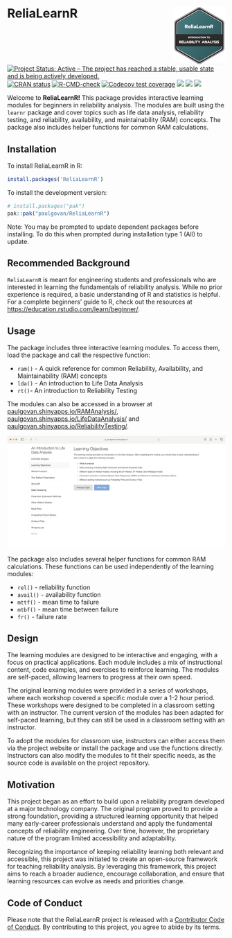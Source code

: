 
<!-- README.md is generated from README.Rmd. Please edit that file -->

# ReliaLearnR <a href="https://paulgovan.github.io/ReliaLearnR/"><img src="man/figures/logo.png" align="right" height="136" alt="ReliaLearnR website" /></a>

<!-- badges: start -->

[![Project Status: Active – The project has reached a stable, usable
state and is being actively
developed.](https://www.repostatus.org/badges/latest/active.svg)](https://www.repostatus.org/#active)
[![CRAN
status](https://www.r-pkg.org/badges/version/ReliaLearnR)](https://CRAN.R-project.org/package=ReliaLearnR)
[![R-CMD-check](https://github.com/paulgovan/ReliaLearnR/actions/workflows/R-CMD-check.yaml/badge.svg)](https://github.com/paulgovan/ReliaLearnR/actions/workflows/R-CMD-check.yaml)
[![Codecov test
coverage](https://codecov.io/gh/paulgovan/ReliaLearnR/graph/badge.svg)](https://app.codecov.io/gh/paulgovan/ReliaLearnR)
[![](http://cranlogs.r-pkg.org/badges/last-month/ReliaLearnR)](https://cran.r-project.org/package=ReliaLearnR)
[![](http://cranlogs.r-pkg.org/badges/grand-total/ReliaLearnR)](https://cran.r-project.org/package=ReliaLearnR)
[![](https://img.shields.io/badge/doi-10.32614/CRAN.package.ReliaLearnR-green.svg)](https://doi.org/10.32614/CRAN.package.ReliaLearnR)
<!-- badges: end -->

Welcome to **ReliaLearnR!** This package provides interactive learning
modules for beginners in reliability analysis. The modules are built
using the `learnr` package and cover topics such as life data analysis,
reliability testing, and reliability, availability, and maintainability
(RAM) concepts. The package also includes helper functions for common
RAM calculations.

## Installation

To install ReliaLearnR in R:

``` r
install.packages('ReliaLearnR')
```

To install the development version:

``` r
# install.packages("pak")
pak::pak("paulgovan/ReliaLearnR")
```

Note: You may be prompted to update dependent packages before
installing. To do this when prompted during installation type 1 (All) to
update.

## Recommended Background

`ReliaLearnR` is meant for engineering students and professionals who
are interested in learning the fundamentals of reliability analysis.
While no prior experience is required, a basic understanding of R and
statistics is helpful. For a complete beginners’ guide to R, check out
the resources at <https://education.rstudio.com/learn/beginner/>.

## Usage

The package includes three interactive learning modules. To access them,
load the package and call the respective function:

- `ram()` - A quick reference for common Reliability, Availability, and
  Maintainability (RAM) concepts
- `lda()` - An introduction to Life Data Analysis
- `rt()`- An introduction to Reliability Testing

The modules can also be accessed in a browser at
[paulgovan.shinyapps.io/RAMAnalysis/](https://paulgovan.shinyapps.io/RAMAnalysis/),
[paulgovan.shinyapps.io/LifeDataAnalysis/](https://paulgovan.shinyapps.io/LifeDataAnalysis/)
and
[paulgovan.shinyapps.io/ReliabilityTesting/](https://paulgovan.shinyapps.io/ReliabilityTesting/).

![](https://github.com/paulgovan/ReliaLearnR/blob/master/inst/paper/ReliaLearnR.png?raw=true)<!-- -->

The package also includes several helper functions for common RAM
calculations. These functions can be used independently of the learning
modules:

- `rel()` - reliability function
- `avail()` - availability function
- `mttf()` - mean time to failure
- `mtbf()` - mean time between failure
- `fr()` - failure rate

## Design

The learning modules are designed to be interactive and engaging, with a
focus on practical applications. Each module includes a mix of
instructional content, code examples, and exercises to reinforce
learning. The modules are self-paced, allowing learners to progress at
their own speed.

The original learning modules were provided in a series of workshops,
where each workshop covered a specific module over a 1-2 hour period.
These workshops were designed to be completed in a classroom setting
with an instructor. The current version of the modules has been adapted
for self-paced learning, but they can still be used in a classroom
setting with an instructor.

To adopt the modules for classroom use, instructors can either access
them via the project website or install the package and use the
functions directly. Instructors can also modify the modules to fit their
specific needs, as the source code is available on the project
repository.

## Motivation

This project began as an effort to build upon a reliability program
developed at a major technology company. The original program proved to
provide a strong foundation, providing a structured learning opportunity
that helped many early-career professionals understand and apply the
fundamental concepts of reliability engineering. Over time, however, the
proprietary nature of the program limited accessibility and
adaptability.

Recognizing the importance of keeping reliability learning both relevant
and accessible, this project was initiated to create an open-source
framework for teaching reliability analysis. By leveraging this
framework, this project aims to reach a broader audience, encourage
collaboration, and ensure that learning resources can evolve as needs
and priorities change.

## Code of Conduct

Please note that the ReliaLearnR project is released with a [Contributor
Code of Conduct](CODE_OF_CONDUCT.md). By contributing to this project,
you agree to abide by its terms.
